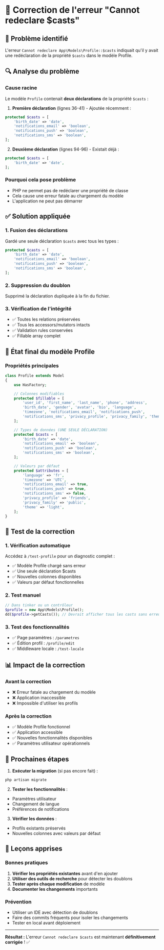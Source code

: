 # 🔧 Correction de l'erreur "Cannot redeclare $casts"

## 🚨 Problème identifié

L'erreur `Cannot redeclare App\Models\Profile::$casts` indiquait qu'il y avait une redéclaration de la propriété `$casts` dans le modèle Profile.

## 🔍 Analyse du problème

### Cause racine
Le modèle `Profile` contenait **deux déclarations** de la propriété `$casts` :

1. **Première déclaration** (lignes 36-41) - Ajoutée récemment :
```php
protected $casts = [
    'birth_date' => 'date',
    'notifications_email' => 'boolean',
    'notifications_push' => 'boolean',
    'notifications_sms' => 'boolean',
];
```

2. **Deuxième déclaration** (lignes 94-96) - Existait déjà :
```php
protected $casts = [
    'birth_date' => 'date',
];
```

### Pourquoi cela pose problème
- PHP ne permet pas de redéclarer une propriété de classe
- Cela cause une erreur fatale au chargement du modèle
- L'application ne peut pas démarrer

## ✅ Solution appliquée

### 1. **Fusion des déclarations**
Gardé une seule déclaration `$casts` avec tous les types :

```php
protected $casts = [
    'birth_date' => 'date',
    'notifications_email' => 'boolean',
    'notifications_push' => 'boolean',
    'notifications_sms' => 'boolean',
];
```

### 2. **Suppression du doublon**
Supprimé la déclaration dupliquée à la fin du fichier.

### 3. **Vérification de l'intégrité**
- ✅ Toutes les relations préservées
- ✅ Tous les accessors/mutators intacts
- ✅ Validation rules conservées
- ✅ Fillable array complet

## 🎯 État final du modèle Profile

### Propriétés principales
```php
class Profile extends Model
{
    use HasFactory;

    // Colonnes modifiables
    protected $fillable = [
        'user_id', 'first_name', 'last_name', 'phone', 'address',
        'birth_date', 'gender', 'avatar', 'bio', 'language',
        'timezone', 'notifications_email', 'notifications_push',
        'notifications_sms', 'privacy_profile', 'privacy_family', 'theme'
    ];

    // Types de données (UNE SEULE DÉCLARATION)
    protected $casts = [
        'birth_date' => 'date',
        'notifications_email' => 'boolean',
        'notifications_push' => 'boolean',
        'notifications_sms' => 'boolean',
    ];

    // Valeurs par défaut
    protected $attributes = [
        'language' => 'fr',
        'timezone' => 'UTC',
        'notifications_email' => true,
        'notifications_push' => true,
        'notifications_sms' => false,
        'privacy_profile' => 'friends',
        'privacy_family' => 'public',
        'theme' => 'light',
    ];
}
```

## 🧪 Test de la correction

### 1. **Vérification automatique**
Accédez à `/test-profile` pour un diagnostic complet :
- ✅ Modèle Profile chargé sans erreur
- ✅ Une seule déclaration $casts
- ✅ Nouvelles colonnes disponibles
- ✅ Valeurs par défaut fonctionnelles

### 2. **Test manuel**
```php
// Dans tinker ou un contrôleur
$profile = new App\Models\Profile();
dd($profile->getCasts()); // Devrait afficher tous les casts sans erreur
```

### 3. **Test des fonctionnalités**
- ✅ Page paramètres : `/parametres`
- ✅ Édition profil : `/profile/edit`
- ✅ Middleware locale : `/test-locale`

## 📊 Impact de la correction

### Avant la correction
- ❌ Erreur fatale au chargement du modèle
- ❌ Application inaccessible
- ❌ Impossible d'utiliser les profils

### Après la correction
- ✅ Modèle Profile fonctionnel
- ✅ Application accessible
- ✅ Nouvelles fonctionnalités disponibles
- ✅ Paramètres utilisateur opérationnels

## 🔄 Prochaines étapes

1. **Exécuter la migration** (si pas encore fait) :
```bash
php artisan migrate
```

2. **Tester les fonctionnalités** :
- Paramètres utilisateur
- Changement de langue
- Préférences de notifications

3. **Vérifier les données** :
- Profils existants préservés
- Nouvelles colonnes avec valeurs par défaut

## 📝 Leçons apprises

### Bonnes pratiques
1. **Vérifier les propriétés existantes** avant d'en ajouter
2. **Utiliser des outils de recherche** pour détecter les doublons
3. **Tester après chaque modification** de modèle
4. **Documenter les changements** importants

### Prévention
- Utiliser un IDE avec détection de doublons
- Faire des commits fréquents pour isoler les changements
- Tester en local avant déploiement

---

**Résultat :** L'erreur `Cannot redeclare $casts` est maintenant **définitivement corrigée** ! ✅
